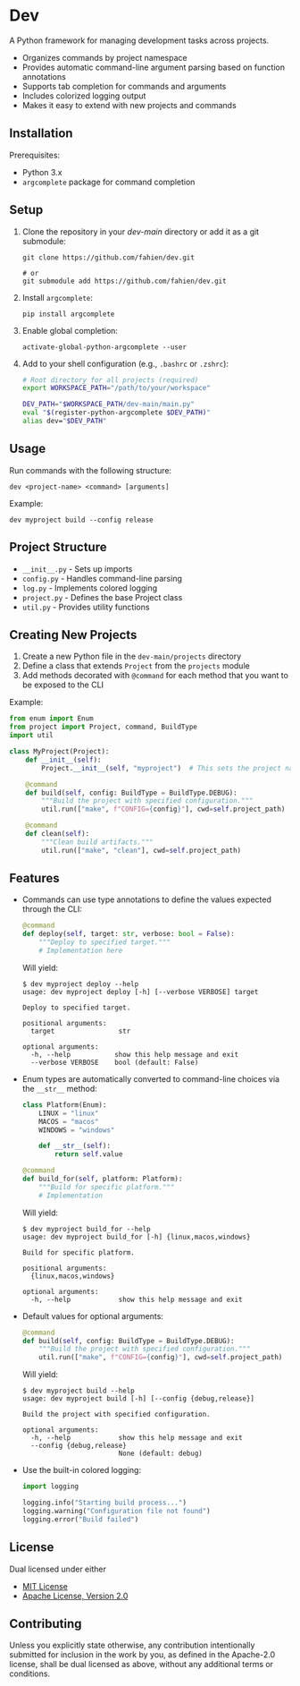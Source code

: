 # Dev

A Python framework for managing development tasks across projects.

- Organizes commands by project namespace
- Provides automatic command-line argument parsing based on function annotations
- Supports tab completion for commands and arguments
- Includes colorized logging output
- Makes it easy to extend with new projects and commands

## Installation

Prerequisites:
- Python 3.x
- `argcomplete` package for command completion

## Setup

1. Clone the repository in your _dev-main_ directory or add it as a git submodule:
   ```console
   git clone https://github.com/fahien/dev.git

   # or
   git submodule add https://github.com/fahien/dev.git
   ```

2. Install `argcomplete`:
   ```console
   pip install argcomplete
   ```

3. Enable global completion:
   ```console
   activate-global-python-argcomplete --user
   ```

4. Add to your shell configuration (e.g., `.bashrc` or `.zshrc`):
   ```sh
   # Root directory for all projects (required)
   export WORKSPACE_PATH="/path/to/your/workspace"

   DEV_PATH="$WORKSPACE_PATH/dev-main/main.py"
   eval "$(register-python-argcomplete $DEV_PATH)"
   alias dev="$DEV_PATH"
   ```

## Usage

Run commands with the following structure:

```console
dev <project-name> <command> [arguments]
```

Example:

```console
dev myproject build --config release
```

## Project Structure

- `__init__.py` - Sets up imports
- `config.py` - Handles command-line parsing
- `log.py` - Implements colored logging
- `project.py` - Defines the base Project class
- `util.py` - Provides utility functions

## Creating New Projects

1. Create a new Python file in the `dev-main/projects` directory
2. Define a class that extends `Project` from the `projects` module
3. Add methods decorated with `@command` for each method that you want to be exposed to the CLI

Example:

```py
from enum import Enum
from project import Project, command, BuildType
import util

class MyProject(Project):
    def __init__(self):
        Project.__init__(self, "myproject")  # This sets the project name for CLI

    @command
    def build(self, config: BuildType = BuildType.DEBUG):
        """Build the project with specified configuration."""
        util.run(["make", f"CONFIG={config}"], cwd=self.project_path)

    @command
    def clean(self):
        """Clean build artifacts."""
        util.run(["make", "clean"], cwd=self.project_path)
```

## Features

- Commands can use type annotations to define the values expected through the CLI:
  ```py
  @command
  def deploy(self, target: str, verbose: bool = False):
      """Deploy to specified target."""
      # Implementation here
  ```
  Will yield:
  ```console
  $ dev myproject deploy --help
  usage: dev myproject deploy [-h] [--verbose VERBOSE] target
  
  Deploy to specified target.
  
  positional arguments:
    target                str
  
  optional arguments:
    -h, --help           show this help message and exit
    --verbose VERBOSE    bool (default: False)
  ```

- Enum types are automatically converted to command-line choices via the `__str__` method:
  ```py
  class Platform(Enum):
      LINUX = "linux"
      MACOS = "macos"
      WINDOWS = "windows"

      def __str__(self):
          return self.value

  @command
  def build_for(self, platform: Platform):
      """Build for specific platform."""
      # Implementation
  ```
  Will yield:
  ```console
  $ dev myproject build_for --help
  usage: dev myproject build_for [-h] {linux,macos,windows}
  
  Build for specific platform.
  
  positional arguments:
    {linux,macos,windows}
  
  optional arguments:
    -h, --help            show this help message and exit
  ```

- Default values for optional arguments:
  ```py
  @command
  def build(self, config: BuildType = BuildType.DEBUG):
      """Build the project with specified configuration."""
      util.run(["make", f"CONFIG={config}"], cwd=self.project_path)
  ```
  Will yield:
  ```console
  $ dev myproject build --help
  usage: dev myproject build [-h] [--config {debug,release}]
  
  Build the project with specified configuration.
  
  optional arguments:
    -h, --help            show this help message and exit
    --config {debug,release}
                          None (default: debug)
  ```

- Use the built-in colored logging:
  ```py
  import logging

  logging.info("Starting build process...")
  logging.warning("Configuration file not found")
  logging.error("Build failed")
  ```

## License

Dual licensed under either
- [MIT License](LICENSE-MIT)
- [Apache License, Version 2.0](LICENSE-APACHE)

## Contributing

Unless you explicitly state otherwise, any contribution intentionally submitted for inclusion in the work by you, as defined in the Apache-2.0 license, shall be dual licensed as above, without any additional terms or conditions.
